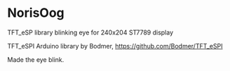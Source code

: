 # NorisOog
TFT_eSP library blinking eye for 240x204 ST7789 display


TFT_eSPI Arduino library by Bodmer, https://github.com/Bodmer/TFT_eSPI

Made the eye blink.
